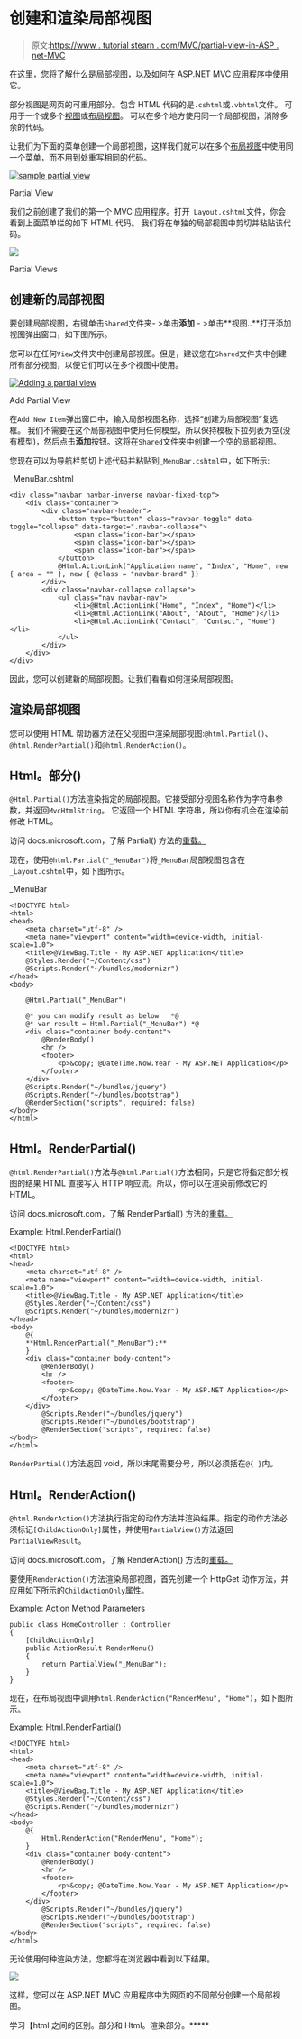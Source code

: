 # 创建和渲染局部视图

> 原文:[https://www . tutorial stearn . com/MVC/partial-view-in-ASP . net-MVC](https://www.tutorialsteacher.com/mvc/partial-view-in-asp.net-mvc)

在这里，您将了解什么是局部视图，以及如何在 ASP.NET MVC 应用程序中使用它。

部分视图是网页的可重用部分。包含 HTML 代码的是`.cshtml`或`.vbhtml`文件。 可用于一个或多个[视图](/mvc/mvc-view)或[布局视图](/mvc/layout-view-in-asp.net-mvc)。 可以在多个地方使用同一个局部视图，消除多余的代码。

让我们为下面的菜单创建一个局部视图，这样我们就可以在多个[布局视图](/mvc/layout-view-in-asp.net-mvc)中使用同一个菜单，而不用到处重写相同的代码。

[![sample partial view](img/7953c6692cd2ec3e09c4d7d88b13a348.png)](../../Content/images/mvc/partial-view-1.png) 

Partial View



我们之前创建了我们的第一个 MVC 应用程序。打开`_Layout.cshtml`文件，你会看到上面菜单栏的如下 HTML 代码。 我们将在单独的局部视图中剪切并粘贴该代码。

[![](img/9d05ab0d4d3f9ec2df26ad1157d82217.png)](../../Content/images/mvc/partial-view-2.png) 

Partial Views



## 创建新的局部视图

要创建局部视图，右键单击`Shared`文件夹- >单击**添加** - >单击**视图..**打开添加视图弹出窗口，如下图所示。

您可以在任何`View`文件夹中创建局部视图。但是，建议您在`Shared`文件夹中创建所有部分视图，以便它们可以在多个视图中使用。

[![Adding a partial view](img/a69e202824c0efe3900c0d6c305082fe.png)](../../Content/images/mvc/add-partial-view.png) 

Add Partial View



在`Add New Item`弹出窗口中，输入局部视图名称，选择“创建为局部视图”复选框。 我们不需要在这个局部视图中使用任何模型，所以保持模板下拉列表为空(没有模型)，然后点击**添加**按钮。这将在`Shared`文件夹中创建一个空的局部视图。

您现在可以为导航栏剪切上述代码并粘贴到`_MenuBar.cshtml`中，如下所示:

_MenuBar.cshtml 

```
<div class="navbar navbar-inverse navbar-fixed-top">
    <div class="container">
        <div class="navbar-header">
            <button type="button" class="navbar-toggle" data-toggle="collapse" data-target=".navbar-collapse">
                <span class="icon-bar"></span>
                <span class="icon-bar"></span>
                <span class="icon-bar"></span>
            </button>
            @Html.ActionLink("Application name", "Index", "Home", new { area = "" }, new { @class = "navbar-brand" })
        </div>
        <div class="navbar-collapse collapse">
            <ul class="nav navbar-nav">
                <li>@Html.ActionLink("Home", "Index", "Home")</li>
                <li>@Html.ActionLink("About", "About", "Home")</li>
                <li>@Html.ActionLink("Contact", "Contact", "Home")</li>
            </ul>
        </div>
    </div>
</div>
```

因此，您可以创建新的局部视图。让我们看看如何渲染局部视图。

## 渲染局部视图

您可以使用 HTML 帮助器方法在父视图中渲染局部视图:`@html.Partial()`、`@html.RenderPartial()`和`@html.RenderAction()`。

## Html。部分()

`@Html.Partial()`方法渲染指定的局部视图。它接受部分视图名称作为字符串参数，并返回`MvcHtmlString`。 它返回一个 HTML 字符串，所以你有机会在渲染前修改 HTML。

访问 docs.microsoft.com，了解 Partial() 方法的[重载。](https://docs.microsoft.com/en-us/dotnet/api/system.web.mvc.html.partialextensions.partial?view=aspnet-mvc-5.2#overloads)

现在，使用`@html.Partial("_MenuBar")`将`_MenuBar`局部视图包含在`_Layout.cshtml`中，如下图所示。

_MenuBar 

```
<!DOCTYPE html>
<html>
<head>
    <meta charset="utf-8" />
    <meta name="viewport" content="width=device-width, initial-scale=1.0">
    <title>@ViewBag.Title - My ASP.NET Application</title>
    @Styles.Render("~/Content/css") 
    @Scripts.Render("~/bundles/modernizr")
</head>
<body>

    @Html.Partial("_MenuBar")

    @* you can modify result as below   *@
    @* var result = Html.Partial("_MenuBar") *@
    <div class="container body-content">
        @RenderBody()
        <hr />
        <footer>
            <p>&copy; @DateTime.Now.Year - My ASP.NET Application</p>
        </footer>
    </div>
    @Scripts.Render("~/bundles/jquery")
    @Scripts.Render("~/bundles/bootstrap")
    @RenderSection("scripts", required: false)
</body>
</html>
```

## Html。RenderPartial()

`@html.RenderPartial()`方法与`@html.Partial()`方法相同，只是它将指定部分视图的结果 HTML 直接写入 HTTP 响应流。所以，你可以在渲染前修改它的 HTML。

访问 docs.microsoft.com，了解 RenderPartial() 方法的[重载。](https://docs.microsoft.com/en-us/dotnet/api/system.web.mvc.html.renderpartialextensions?view=aspnet-mvc-5.2#methods)

Example: Html.RenderPartial() 

```
<!DOCTYPE html>
<html>
<head>
    <meta charset="utf-8" />
    <meta name="viewport" content="width=device-width, initial-scale=1.0">
    <title>@ViewBag.Title - My ASP.NET Application</title>
    @Styles.Render("~/Content/css") 
    @Scripts.Render("~/bundles/modernizr")
</head>
<body>
    @{
    **Html.RenderPartial("_MenuBar");** 
    }
    <div class="container body-content">
        @RenderBody()
        <hr />
        <footer>
            <p>&copy; @DateTime.Now.Year - My ASP.NET Application</p>
        </footer>
    </div>
        @Scripts.Render("~/bundles/jquery")
        @Scripts.Render("~/bundles/bootstrap")
        @RenderSection("scripts", required: false)
</body>
</html>
```

`RenderPartial()`方法返回 void，所以末尾需要分号，所以必须括在`@{ }`内。

## Html。RenderAction()

`@html.RenderAction()`方法执行指定的动作方法并渲染结果。指定的动作方法必须标记`[ChildActionOnly]`属性，并使用`PartialView()`方法返回`PartialViewResult`。

访问 docs.microsoft.com，了解 RenderAction() 方法的[重载。](https://docs.microsoft.com/en-us/dotnet/api/system.web.mvc.html.childactionextensions.renderaction?view=aspnet-mvc-5.2#overloads)

要使用`RenderAction()`方法渲染局部视图，首先创建一个 HttpGet 动作方法，并应用如下所示的`ChildActionOnly`属性。

Example: Action Method Parameters 

```
public class HomeController : Controller
{
    [ChildActionOnly]
    public ActionResult RenderMenu()
    {
        return PartialView("_MenuBar");
    }
} 
```

现在，在布局视图中调用`html.RenderAction("RenderMenu", "Home")`，如下图所示。

Example: Html.RenderPartial() 

```
<!DOCTYPE html>
<html>
<head>
    <meta charset="utf-8" />
    <meta name="viewport" content="width=device-width, initial-scale=1.0">
    <title>@ViewBag.Title - My ASP.NET Application</title>
    @Styles.Render("~/Content/css") 
    @Scripts.Render("~/bundles/modernizr")
</head>
<body>
    @{
        Html.RenderAction("RenderMenu", "Home"); 
    }
    <div class="container body-content">
        @RenderBody()
        <hr />
        <footer>
            <p>&copy; @DateTime.Now.Year - My ASP.NET Application</p>
        </footer>
    </div>
        @Scripts.Render("~/bundles/jquery")
        @Scripts.Render("~/bundles/bootstrap")
        @RenderSection("scripts", required: false)
</body>
</html>
```

无论使用何种渲染方法，您都将在浏览器中看到以下结果。

[![](img/7ea72d6650ea44f872f0779b311150ba.png)](../../Content/images/mvc/partial-view-5.png) 

这样，您可以在 ASP.NET MVC 应用程序中为网页的不同部分创建一个局部视图。

学习【html 之间的区别。部分和 Html。渲染部分。*****